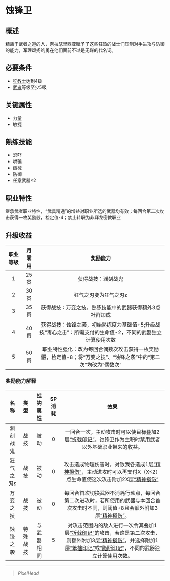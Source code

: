 # 蚀锋卫

## 概述

精熟于武者之道的人，奈拉瑟里西亚赋予了这些狂热的战士们压制对手进攻与防御的能力，军理颂扬的勇在他们面前不过是无谋的代名词。

## 必要条件

* <a href="../grimnarchclergy" target="_blank">狞教士</a>达到4级
* <a href="../../../basicJob/Warrior" target="_blank">武者</a>等级至少5级

## 关键属性

* 力量
* 敏捷

## 熟练技能

* 恐吓
* 哄骗
* 缴械
* 防御
* 任意武器×2

## 职业特性

继承武者职业特性，“武具精通”的增益对职业所选的武器均有效；每回合第二次攻击获得一枚奖励骰，检定值-4；禁止转职为非拜龙密教职业

## 升级收益

职业等级|月零用|奖励能力
:--:|:--:|:--:
1|25贯|获得战技：渊刻战鬼
2|30贯|狂气之刃变为狂气之刃ε
3|35贯|获得战技：万变之技，熟练技能中的武器获得额外3点社群加成
4|40贯|获得战技：蚀锋之袭，初始熟练度为基础值+5;升级战技“毒心之击”：所需支付的生命值-2，不同的武器独立计算使用次数
5|50贯|职业特性强化：改为每回合偶数次攻击获得一枚奖励骰，检定值-8；将“万变之技”、“蚀锋之袭”中的“第二次”均改为“偶数次”

### 奖励能力解释

名称|类型|挂钩属性|SP消耗|效果
:--:|:--:|:--:|:--:|:--:
渊刻战鬼|战技|被动|0|一回合一次，主动攻击时可以使目标叠加2层<a href="../../../../status/mark/#折戟印记" target="_blank">“折戟印记”</a>。蚀锋卫作为主职时禁用武者以外基础职业带来的收益。
狂气之刃ε|战技|被动|0|攻击造成物理伤害时，对敌我各造成1层<a href="../../../../status/mark/#精神损伤" target="_blank">“精神损伤”</a>，主动进攻时可以再支付X（X≤2）点生命值使这次攻击附加2X层<a href="../../../../status/mark/#精神损伤" target="_blank">“精神损伤”</a>
万变之技|战技|被动|0|每回合首次切换武器不消耗行动点，每回合第二次进攻时，若所使用的武器与本回合首次攻击时不同，则阈值+8且会额外附加3层<a href="../../../../status/mark/#精神损伤" target="_blank">“精神损伤”</a>。
蚀锋之袭|特殊战技|与武器相同|5|对攻击范围内的敌人进行一次令其叠加1层<a href="../../../../status/mark/#折戟印记" target="_blank">“折戟印记”</a>的攻击，若这是第二次攻击，则额外附加3层<a href="../../../../status/mark/#精神损伤" target="_blank">“精神损伤”</a>，并选择附加1层<a href="../../status/mark/#笨拙印记" target="_blank">“笨拙印记”</a>或<a href="../../status/mark/#脆断印记" target="_blank">“脆断印记”</a>，不同的武器独立计算使用次数。

---

> *PixelHead*